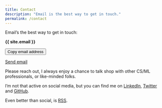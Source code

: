 ```yaml
---
title: Contact
description: "Email is the best way to get in touch."
permalink: /contact
--- 
```




Email’s the best way to get in touch: 

**{{ site.email }}**

<div class="tag-list copy-buttons">

<button class="btn btn-default" onclick="copyEmailtoClipboard('{{site.email}}')">Copy email address</button>

<a href="mailto:{{site.email}}">Send email</a>
</div>

Please reach out, I always enjoy a chance to talk shop with other CS/ML professionals, or like-minded folks. 

I’m not that active on social media, but you can find me on [LinkedIn](https://www.linkedin.com/in/alirezasamar), [Twitter](https://twitter.com/alirezasamar) and [GitHub](https://github.com/alirezasamar). 

Even better than social, is [RSS](/feed.xml).